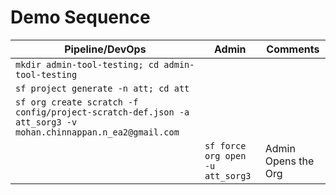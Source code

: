 # Demo Sequence

|Pipeline/DevOps|Admin|Comments|
|---|---|---|
|```mkdir admin-tool-testing; cd admin-tool-testing```||
|```sf project generate -n att; cd att```||
|```sf org create scratch -f config/project-scratch-def.json -a att_sorg3 -v mohan.chinnappan.n_ea2@gmail.com```||
||```sf force org open -u att_sorg3```|Admin Opens the Org|
